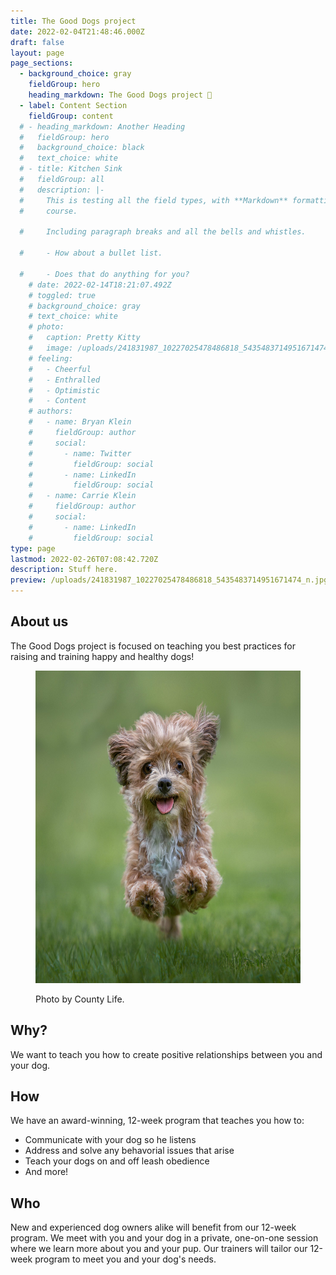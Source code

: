 ```yaml
---
title: The Good Dogs project
date: 2022-02-04T21:48:46.000Z
draft: false
layout: page
page_sections:
  - background_choice: gray
    fieldGroup: hero
    heading_markdown: The Good Dogs project 🐶
  - label: Content Section
    fieldGroup: content
  # - heading_markdown: Another Heading
  #   fieldGroup: hero
  #   background_choice: black
  #   text_choice: white
  # - title: Kitchen Sink
  #   fieldGroup: all
  #   description: |-
  #     This is testing all the field types, with **Markdown** formatting of
  #     course.  

  #     Including paragraph breaks and all the bells and whistles.  

  #     - How about a bullet list.

  #     - Does that do anything for you?
    # date: 2022-02-14T18:21:07.492Z
    # toggled: true
    # background_choice: gray
    # text_choice: white
    # photo:
    #   caption: Pretty Kitty
    #   image: /uploads/241831987_10227025478486818_5435483714951671474_n.jpg
    # feeling:
    #   - Cheerful
    #   - Enthralled
    #   - Optimistic
    #   - Content
    # authors:
    #   - name: Bryan Klein
    #     fieldGroup: author
    #     social:
    #       - name: Twitter
    #         fieldGroup: social
    #       - name: LinkedIn
    #         fieldGroup: social
    #   - name: Carrie Klein
    #     fieldGroup: author
    #     social:
    #       - name: LinkedIn
    #         fieldGroup: social
type: page
lastmod: 2022-02-26T07:08:42.720Z
description: Stuff here.
preview: /uploads/241831987_10227025478486818_5435483714951671474_n.jpg
---
```


## About us

The Good Dogs project is focused on teaching you best practices for raising and training happy and healthy dogs!

<figure>
  <p align="center">
    <img src="images/running_dog.jpg" alt="A cute running dog" width="500" height="500" />
  </p>
    <figcaption>Photo by County Life.</figcaption>
</figure>

## Why? 

We want to teach you how to create positive relationships between you and your dog. 
## How

We have an award-winning, 12-week program that teaches you how to:
* Communicate with your dog so he listens 
* Address and solve any behavorial issues that arise 
* Teach your dogs on and off leash obedience
* And more!

## Who

New and experienced dog owners alike will benefit from our 12-week program. We meet with you and your dog in a private, one-on-one session where we learn more about you and your pup. Our trainers will tailor our 12-week program to meet you and your dog's needs.